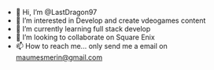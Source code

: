 - 👋 Hi, I’m @LastDragon97
- 👀 I’m interested in Develop and create vdeogames content
- 🌱 I’m currently learning full stack develop
- 💞️ I’m looking to collaborate on Square Enix
- 📫 How to reach me... only send me a email on maumesmerin@gmail.com

<!---
LastDragon97/LastDragon97 is a ✨ special ✨ repository because its `README.md` (this file) appears on your GitHub profile.
You can click the Preview link to take a look at your changes.
-->
